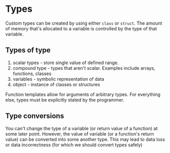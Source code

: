 # Types 

Custom types can be created by using either `class` or `struct`. The amount of memory that's allocated to a variable is controlled by the type of that variable. 

## Types of type 

1. scalar types - store single value of defined range. 
2. compound type - types that aren't scalar. Examples include arrays, functions, classes
3. variables - symbolic representation of data 
4. object - instance of classes or structures 

Function templates allow for arguments of arbitrary types. For everything else, types must be explicitly stated by the programmer. 

## Type conversions 

You can't change the type of a variable (or return value of a function) at some later point. However, the value of variable (or a function's return value) can be converted into some another type. This may lead to data loss or data incorrectness (for which we should convert types safely) 




